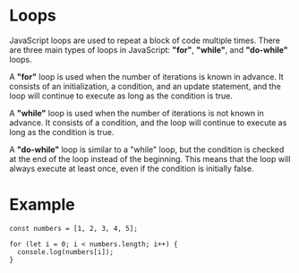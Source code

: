 # Loops

JavaScript loops are used to repeat a block of code multiple times. There are three main types of loops in JavaScript: **"for"**, **"while"**, and **"do-while"** loops.

A **"for"** loop is used when the number of iterations is known in advance. It consists of an initialization, a condition, and an update statement, and the loop will continue to execute as long as the condition is true.

A **"while"** loop is used when the number of iterations is not known in advance. It consists of a condition, and the loop will continue to execute as long as the condition is true.

A **"do-while"** loop is similar to a "while" loop, but the condition is checked at the end of the loop instead of the beginning. This means that the loop will always execute at least once, even if the condition is initially false.

# Example

```
const numbers = [1, 2, 3, 4, 5];

for (let i = 0; i < numbers.length; i++) {
  console.log(numbers[i]);
}
```